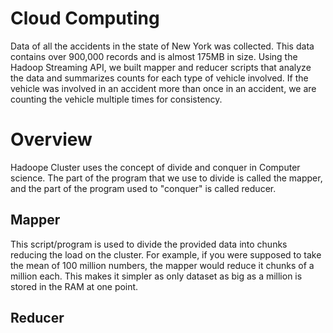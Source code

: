 # Cloud Computing

Data of all the accidents in the state of New York was collected. This data contains over 900,000 records and is almost 175MB in size.
Using the Hadoop Streaming API, we built mapper and reducer scripts that analyze the data and summarizes counts for each type of vehicle 
involved. If the vehicle was involved in an accident more than once in an accident, we are counting the vehicle multiple times for 
consistency.

# Overview

Hadoope Cluster uses the concept of divide and conquer in Computer science. The part of the program that we use to divide is called the mapper,
and the part of the program used to "conquer" is called reducer.

## Mapper
This script/program is used to divide the provided data into chunks reducing the load on the cluster. For example, if you were 
supposed to take the mean of 100 million numbers, the mapper would reduce it chunks of a million each. This makes it simpler as only dataset
as big as a million is stored in the RAM at one point.

## Reducer
